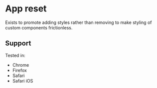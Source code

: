 # App reset

Exists to promote adding styles rather than removing to make styling of custom components frictionless.

## Support

Tested in:

- Chrome
- Firefox
- Safari
- Safari iOS